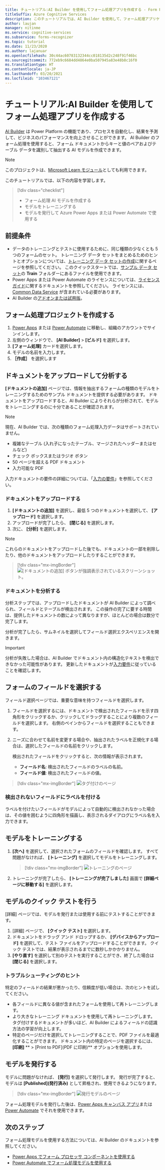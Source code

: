 ```yaml
---
title: チュートリアル:AI Builder を使用してフォーム処理アプリを作成する - Form Recognizer
titleSuffix: Azure Cognitive Services
description: このチュートリアルでは、AI Builder を使用して、フォーム処理アプリケーションを作成し、トレーニングします。
author: laujan
manager: nitinme
ms.service: cognitive-services
ms.subservice: forms-recognizer
ms.topic: tutorial
ms.date: 11/23/2020
ms.author: lajanuar
ms.openlocfilehash: 30c44ac60783132344cc018135d2c248f91f46bc
ms.sourcegitcommit: 772eb9c6684dd4864e0ba507945a83e48b8c16f0
ms.translationtype: HT
ms.contentlocale: ja-JP
ms.lasthandoff: 03/20/2021
ms.locfileid: "103467121"
---
```

# <a name="tutorial-create-a-form-processing-app-with-ai-builder"></a>チュートリアル:AI Builder を使用してフォーム処理アプリを作成する

[AI Builder](/ai-builder/overview) は Power Platform の機能であり、プロセスを自動化し、結果を予測して、ビジネスのパフォーマンスを向上させることができます。 AI Builder のフォーム処理を使用すると、フォーム ドキュメントからキーと値のペアおよびテーブル データを識別して抽出する AI モデルを作成できます。

> [!NOTE]
> このプロジェクトは、[Microsoft Learn モジュール](/learn/modules/get-started-with-form-processing/)としても利用できます。

このチュートリアルでは、以下の内容を学習します。

> [!div class="checklist"]
> * フォーム処理 AI モデルを作成する
> * モデルをトレーニングする
> * モデルを発行して Azure Power Apps または Power Automate で使用する

## <a name="prerequisites"></a>前提条件

* データのトレーニングとテストに使用するために、同じ種類の少なくとも 5 つのフォームのセット。 トレーニング データ セットをまとめるためのヒントとオプションについては、[トレーニング データ セットの作成](./build-training-data-set.md)に関するページを参照してください。 このクイックスタートでは、[サンプル データ セット](https://go.microsoft.com/fwlink/?linkid=2128080)の **Train** フォルダーにあるファイルを使用できます。
* Power Apps または Power Automate のライセンスについては、[ライセンス ガイド](https://go.microsoft.com/fwlink/?linkid=2085130)に関するドキュメントを参照してください。 ライセンスには、[Common Data Service](https://powerplatform.microsoft.com/common-data-service/) が含まれている必要があります。
* AI Builder の[アドオンまたは試用版](https://go.microsoft.com/fwlink/?LinkId=2113956&clcid=0x409)。


## <a name="create-a-form-processing-project"></a>フォーム処理プロジェクトを作成する

1. [Power Apps](https://make.powerapps.com/) または [Power Automate](https://flow.microsoft.com/signin) に移動し、組織のアカウントでサインインします。
1. 左側のウィンドウで、 **[AI Builder]**  >  **[ビルド]** を選択します。
1. **[フォーム処理]** カードを選択します。
1. モデルの名前を入力します。
1. **［作成］** を選択します

## <a name="upload-and-analyze-documents"></a>ドキュメントをアップロードして分析する

**[ドキュメントの追加]** ページでは、情報を抽出するフォームの種類のモデルをトレーニングするためのサンプル ドキュメントを提供する必要があります。 ドキュメントをアップロードすると、AI Builder によりそれらが分析されて、モデルをトレーニングするのに十分であることが確認されます。

> [!NOTE]
> 現在、AI Builder では、次の種類のフォーム処理入力データはサポートされていません。
>
> - 複雑なテーブル (入れ子になったテーブル、マージされたヘッダーまたはセルなど)
> - チェック ボックスまたはラジオ ボタン
> - 50 ページを超える PDF ドキュメント
> - 入力可能な PDF
>
> 入力ドキュメントの要件の詳細については、「[入力の要件](./overview.md#input-requirements)」を参照してください。

### <a name="upload-your-documents"></a>ドキュメントをアップロードする

1. **[ドキュメントの追加]** を選択し、最低 5 つのドキュメントを選択して、 **[アップロード]** を選択します。
1. アップロードが完了したら、 **[閉じる]** を選択します。
1. 次に、 **[分析]** を選択します。

> [!NOTE] 
> これらのドキュメントをアップロードした後でも、ドキュメントの一部を削除したり、他のドキュメントをアップロードしたりすることができます。

> [!div class="mx-imgBorder"]
> ![[ドキュメントの追加] ボタンが強調表示されているスクリーンショット。](./media/tutorial-ai-builder/add-documents-page.png)

### <a name="analyze-your-documents"></a>ドキュメントを分析する

分析ステップでは、アップロードしたドキュメントが AI Builder によって調べられ、フィールドとテーブルが検出されます。 この操作の完了に要する時間は、提供したドキュメントの数によって異なりますが、ほとんどの場合は数分で完了します。

分析が完了したら、サムネイルを選択してフィールド選択エクスペリエンスを開きます。

> [!IMPORTANT]
> 分析が失敗した場合は、AI Builder でドキュメント内の構造化テキストを検出できなかった可能性があります。 更新したドキュメントが[入力要件](./overview.md#input-requirements)に従っていることを確認します。

## <a name="select-your-form-fields"></a>フォームのフィールドを選択する

フィールド選択ページでは、重要な意味を持つフィールドを選択します。

1. フィールドを選択するには、ドキュメントで検出されたフィールドを示す四角形をクリックするか、クリックしてドラッグすることにより複数のフィールドを選択します。 右側のペインからフィールドを選択することもできます。
1. ニーズに合わせて名前を変更する場合や、抽出されたラベルを正規化する場合は、選択したフィールドの名前をクリックします。

    検出されたフィールドをクリックすると、次の情報が表示されます。

    - **フィールド名**: 検出されたフィールドのラベルの名前。
    - **フィールド値**: 検出されたフィールドの値。

> [!div class="mx-imgBorder"]
> ![タグ付けのページ](./media/tutorial-ai-builder/select-fields-page.png)

### <a name="label-undetected-fields"></a>検出されないフィールドにラベルを付ける

ラベルを付けたいフィールドがモデルによって自動的に検出されなかった場合は、その値を囲むように四角形を描画し、表示されるダイアログにラベル名を入力できます。

## <a name="train-your-model"></a>モデルをトレーニングする

1. **[次へ]** を選択して、選択されたフォームのフィールドを確認します。 すべて問題がなければ、 **[トレーニング]** を選択してモデルをトレーニングします。

    > [!div class="mx-imgBorder"]
    > ![トレーニングのページ](./media/tutorial-ai-builder/summary-train-page.png)
1. トレーニングが完了したら、 **[トレーニングが完了しました]** 画面で **[詳細ページに移動する]** を選択します。
## <a name="quick-test-your-model"></a>モデルのクイック テストを行う

[詳細] ページでは、モデルを発行または使用する前にテストすることができます。

1. [詳細] ページで、 **[クイック テスト]** を選択します。
2. ドキュメントをドラッグ アンド ドロップするか、 **[デバイスからアップロード]** を選択して、テスト ファイルをアップロードすることができます。 クイック テストでは、結果が表示されるまでに数秒しかかかりません。
3. **[やり直す]** を選択して別のテストを実行することができ、終了した場合は **[閉じる]** を選択します。

### <a name="troubleshooting-tips"></a>トラブルシューティングのヒント

特定のフィールドの結果が悪かったり、信頼度が低い場合は、次のヒントを試してください。

- 各フィールドに異なる値が含まれたフォームを使用して再トレーニングします。
- より大きなトレーニング ドキュメントを使用して再トレーニングします。 タグ付けするドキュメントが多いほど、AI Builder によるフィールドの認識方法の学習が向上します。
- 特定のページだけを選択してトレーニングすることで、PDF ファイルを最適化することができます。 ドキュメント内の特定のページを選択するには、 **[印刷]** ** > [Print to PDF]\(PDF に印刷\)** オプションを使用します。

## <a name="publish-your-model"></a>モデルを発行する

モデルに問題がなければ、 **[発行]** を選択して発行します。 発行が完了すると、モデルは **[Published]\(発行済み\)** として昇格され、使用できるようになります。

> [!div class="mx-imgBorder"]
> ![発行モデルのページ](./media/tutorial-ai-builder/model-page.png)

フォーム処理モデルを発行した後は、[Power Apps キャンバス アプリ](/ai-builder/form-processor-component-in-powerapps)または [Power Automate](/ai-builder/form-processing-model-in-flow) でそれを使用できます。

## <a name="next-steps"></a>次のステップ

フォーム処理モデルを使用する方法については、AI Builder のドキュメントを参照してください。

* [Power Apps でフォーム プロセッサ コンポーネントを使用する](/ai-builder/form-processor-component-in-powerapps)
* [Power Automate でフォーム処理モデルを使用する](/ai-builder/form-processing-model-in-flow)